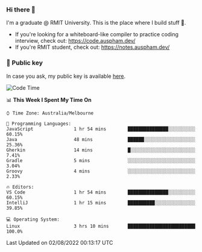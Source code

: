 ### Hi there 👋

I'm a graduate @ RMIT University. This is the place where I build stuff 👀. 

- If you're looking for a whiteboard-like compiler to practice coding interview, check out: https://code.auspham.dev/
- If you're RMIT student, check out: https://notes.auspham.dev/

### 🔑 Public key

In case you ask, my public key is available [here](https://public.auspham.dev/).

<!--START_SECTION:waka-->
![Code Time](http://img.shields.io/badge/Code%20Time-844%20hrs%2036%20mins-blue)

📊 **This Week I Spent My Time On** 

```text
⌚︎ Time Zone: Australia/Melbourne

💬 Programming Languages: 
JavaScript               1 hr 54 mins        ███████████████░░░░░░░░░░   60.15% 
Java                     48 mins             ██████░░░░░░░░░░░░░░░░░░░   25.36% 
Gherkin                  14 mins             █░░░░░░░░░░░░░░░░░░░░░░░░   7.41% 
Gradle                   5 mins              ░░░░░░░░░░░░░░░░░░░░░░░░░   3.04% 
Groovy                   4 mins              ░░░░░░░░░░░░░░░░░░░░░░░░░   2.33%

🔥 Editors: 
VS Code                  1 hr 54 mins        ███████████████░░░░░░░░░░   60.15% 
IntelliJ                 1 hr 15 mins        ██████████░░░░░░░░░░░░░░░   39.85%

💻 Operating System: 
Linux                    3 hrs 10 mins       █████████████████████████   100.0%

```


 Last Updated on 02/08/2022 00:13:17 UTC
<!--END_SECTION:waka-->

<!--
**rockmanvnx6/rockmanvnx6** is a ✨ _special_ ✨ repository because its `README.md` (this file) appears on your GitHub profile.

Here are some ideas to get you started:

- 🔭 I’m currently working on ...
- 🌱 I’m currently learning ...
- 👯 I’m looking to collaborate on ...
- 🤔 I’m looking for help with ...
- 💬 Ask me about ...
- 📫 How to reach me: ...
- 😄 Pronouns: ...
- ⚡ Fun fact: ...
-->
